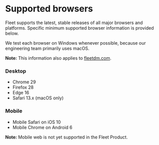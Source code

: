 
# Supported browsers

Fleet supports the latest, stable releases of all major browsers and platforms. Specific minimum supported browser information is provided below.

We test each browser on Windows whenever possible, because our engineering team primarily uses macOS.

**Note:** This information also applies to [fleetdm.com](https://www.fleetdm.com).

### Desktop

- Chrome 29
- Firefox 28
- Edge 16
- Safari 13.x (macOS only)

### Mobile

- Mobile Safari on iOS 10
- Mobile Chrome on Android 6

**Note:** Mobile web is not yet supported in the Fleet Product.
